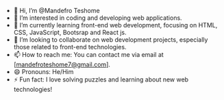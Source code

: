 - 👋 Hi, I’m @Mandefro Teshome
- 👀 I’m interested in coding and developing web applications.
- 🌱 I’m currently learning front-end web development, focusing on HTML, CSS, JavaScript, Bootsrap and React js.
- 💞️ I’m looking to collaborate on web development projects, especially those related to front-end technologies.
- 📫 How to reach me: You can contact me via email at [mandefroteshome7@gmail.com].
- 😄 Pronouns: He/Him
- ⚡ Fun fact: I love solving puzzles and learning about new web technologies!


<!---
Mandefro7/Mandefro7 is a ✨ special ✨ repository because its `README.md` (this file) appears on your GitHub profile.
You can click the Preview link to take a look at your changes.
--->
